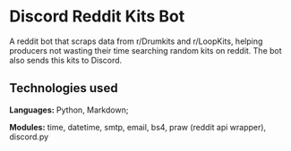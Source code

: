 # Discord Reddit Kits Bot

A reddit bot that scraps data from r/Drumkits and r/LoopKits, helping producers not wasting their time searching random kits on reddit.
The bot also sends this kits to Discord.

## Technologies used

**Languages:** Python, Markdown;

**Modules:** time, datetime, smtp, email, bs4, praw (reddit api wrapper), discord.py
